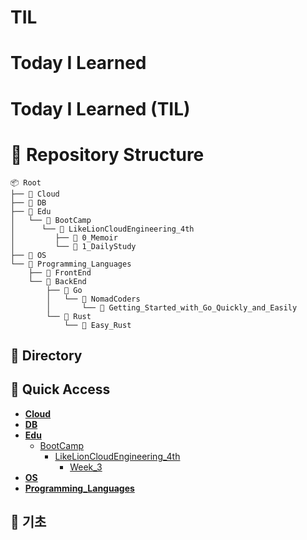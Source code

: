 # TIL
# Today I Learned

# Today I Learned (TIL)


# 📂 Repository Structure

```text
📦 Root
├── 📁 Cloud
├── 📁 DB
├── 📁 Edu
│   └── 📁 BootCamp
│      └── 📁 LikeLionCloudEngineering_4th
│         ├── 📁 0_Memoir
│         └── 📁 1_DailyStudy
├── 📁 OS
└── 📁 Programming_Languages
    ├── 📁 FrontEnd
    └── 📁 BackEnd
        ├── 📁 Go
        │   └── 📁 NomadCoders
        │       └── 📁 Getting_Started_with_Go_Quickly_and_Easily
        └── 📁 Rust
            └── 📁 Easy_Rust
```

## 📂 Directory
## 🔗 Quick Access
- **[Cloud](./Cloud)**
- **[DB](./DB)**
- **[Edu](./Edu)**
  - [BootCamp](./Edu/BootCamp)
    - [LikeLionCloudEngineering_4th](./Edu/BootCamp/LikeLionCloudEngineering_4th)
      - [Week_3](./Edu/BootCamp/LikeLionCloudEngineering_4th/Week_3)
- **[OS](./OS)**
- **[Programming_Languages](./Programming_Languages)**



## 📝 기초

